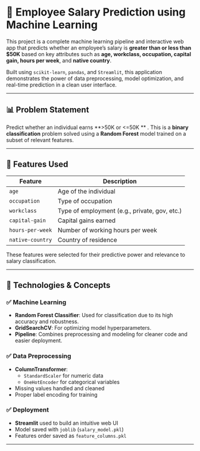 # 💼 Employee Salary Prediction using Machine Learning

This project is a complete machine learning pipeline and interactive web app that predicts whether an employee’s salary is **greater than or less than $50K** based on key attributes such as **age, workclass, occupation, capital gain, hours per week**, and **native country**.

Built using `scikit-learn`, `pandas`, and `Streamlit`, this application demonstrates the power of data preprocessing, model optimization, and real-time prediction in a clean user interface.

---

## 📊 Problem Statement

Predict whether an individual earns **>50K or <=50K ** . This is a **binary classification** problem solved using a **Random Forest** model trained on a subset of relevant features.

---

## 🎯 Features Used

| Feature         | Description                                      |
|----------------|--------------------------------------------------|
| `age`           | Age of the individual                            |
| `occupation`    | Type of occupation                               |
| `workclass`     | Type of employment (e.g., private, gov, etc.)    |
| `capital-gain`  | Capital gains earned                             |
| `hours-per-week`| Number of working hours per week                 |
| `native-country`| Country of residence                             |

These features were selected for their predictive power and relevance to salary classification.

---

## 🧠 Technologies & Concepts

### ✅ Machine Learning
- **Random Forest Classifier**: Used for classification due to its high accuracy and robustness.
- **GridSearchCV**: For optimizing model hyperparameters.
- **Pipeline**: Combines preprocessing and modeling for cleaner code and easier deployment.

### ✅ Data Preprocessing
- **ColumnTransformer**:
  - `StandardScaler` for numeric data
  - `OneHotEncoder` for categorical variables
- Missing values handled and cleaned
- Proper label encoding for training

### ✅ Deployment
- **Streamlit** used to build an intuitive web UI
- Model saved with `joblib` (`salary_model.pkl`)
- Features order saved as `feature_columns.pkl`

---

